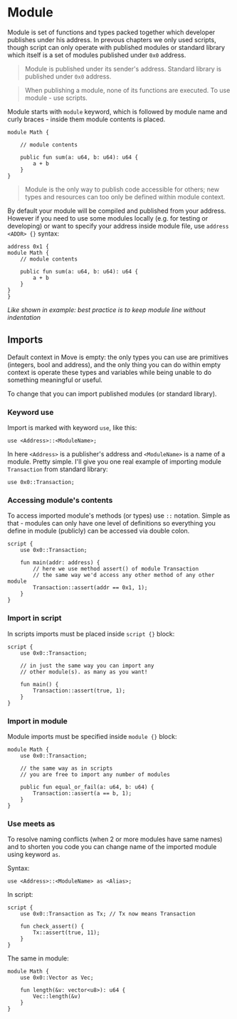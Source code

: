 # Module

Module is set of functions and types packed together which developer publishes under his address. In prevous chapters we only used scripts, though script can only operate with published modules or standard library which itself is a set of modules published under `0x0` address.

> Module is published under its sender's address. Standard library is published under `0x0` address.

> When publishing a module, none of its functions are executed. To use module - use scripts.

Module starts with `module` keyword, which is followed by module name and curly braces - inside them module contents is placed.

```Move
module Math {

    // module contents

    public fun sum(a: u64, b: u64): u64 {
        a + b
    }
}
```

> Module is the only way to publish code accessible for others; new types and resources can too only be defined within module context.

By default your module will be compiled and published from your address. However if you need to use some modules locally (e.g. for testing or developing) or want to specify your address inside module file, use `address <ADDR> {}` syntax:

```Move
address 0x1 {
module Math {
    // module contents

    public fun sum(a: u64, b: u64): u64 {
        a + b
    }
}
}
```
*Like shown in example: best practice is to keep module line without indentation*

## Imports

Default context in Move is empty: the only types you can use are primitives (integers, bool and address), and the only thing you can do within empty context is operate these types and variables while being unable to do something meaningful or useful.

To change that you can import published modules (or standard library).

### Keyword use

Import is marked with keyword `use`, like this:

```Move
use <Address>::<ModuleName>;
```
In here `<Address>` is a publisher's address and `<ModuleName>` is a name of a module. Pretty simple. I'll give you one real example of importing module `Transaction` from standard library:

```Move
use 0x0::Transaction;
```

### Accessing module's contents

To access imported module's methods (or types) use `::` notation. Simple as that - modules can only have one level of definitions so everything you define in module (publicly) can be accessed via double colon.

```Move
script {
    use 0x0::Transaction;

    fun main(addr: address) {
        // here we use method assert() of module Transaction
        // the same way we'd access any other method of any other module
        Transaction::assert(addr == 0x1, 1);
    }
}
```

### Import in script

In scripts imports must be placed inside `script {}` block:

```Move
script {
    use 0x0::Transaction;

    // in just the same way you can import any
    // other module(s). as many as you want!

    fun main() {
        Transaction::assert(true, 1);
    }
}
```

### Import in module

Module imports must be specified inside `module {}` block:

```Move
module Math {
    use 0x0::Transaction;

    // the same way as in scripts
    // you are free to import any number of modules

    public fun equal_or_fail(a: u64, b: u64) {
        Transaction::assert(a == b, 1);
    }
}

```

### Use meets as

To resolve naming conflicts (when 2 or more modules have same names) and to shorten you code you can change name of the imported module using keyword `as`.

Syntax:
```Move
use <Address>::<ModuleName> as <Alias>;
```

In script:
```Move
script {
    use 0x0::Transaction as Tx; // Tx now means Transaction

    fun check_assert() {
        Tx::assert(true, 11);
    }
}
```

The same in module:
```Move
module Math {
    use 0x0::Vector as Vec;

    fun length(&v: vector<u8>): u64 {
        Vec::length(&v)
    }
}
